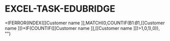 # EXCEL-TASK-EDUBRIDGE


=IFERROR(INDEX([[Customer name ]],MATCH(0,COUNTIF(B1:$B$1,[[Customer name ]])+IF(COUNTIF([[Customer name ]],[[Customer name ]])>1,0,1),0)), "")


